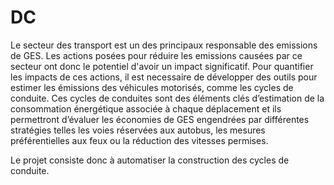 # DC

Le secteur des transport est un des principaux responsable des emissions de GES. Les actions posées pour réduire 
les emissions causées par ce secteur ont donc le potentiel d'avoir un impact significatif. Pour quantifier les impacts de ces actions, il est necessaire de développer des outils pour estimer les émissions des véhicules motorisés, comme les cycles de conduite. Ces cycles de conduites sont des éléments clés d’estimation de la consommation énergétique associée à chaque déplacement et ils permettront d’évaluer les économies de GES engendrées par différentes stratégies telles les voies réservées aux autobus, les mesures préférentielles aux feux ou la réduction des vitesses permises. 

Le projet consiste donc à automatiser la construction des cycles de conduite.